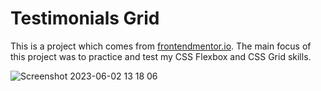 # Testimonials Grid

This is a project which comes from [frontendmentor.io](https://www.frontendmentor.io/challenges/testimonials-grid-section-Nnw6J7Un7). 
The main focus of this project was to practice and test my CSS Flexbox and CSS Grid skills. 

![Screenshot 2023-06-02 13 18 06](https://github.com/gdwhittaker94/frontendmentor.io/assets/105855731/d84c940f-302a-48ca-b94b-0636f2dbc3ae)
